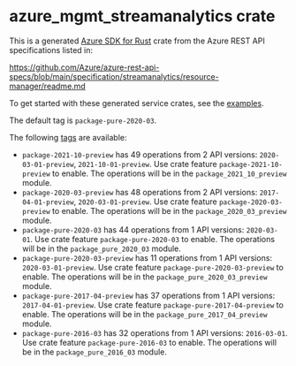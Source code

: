 # azure_mgmt_streamanalytics crate

This is a generated [Azure SDK for Rust](https://github.com/Azure/azure-sdk-for-rust) crate from the Azure REST API specifications listed in:

https://github.com/Azure/azure-rest-api-specs/blob/main/specification/streamanalytics/resource-manager/readme.md

To get started with these generated service crates, see the [examples](https://github.com/Azure/azure-sdk-for-rust/blob/main/services/README.md#examples).

The default tag is `package-pure-2020-03`.

The following [tags](https://github.com/Azure/azure-sdk-for-rust/blob/main/services/tags.md) are available:

- `package-2021-10-preview` has 49 operations from 2 API versions: `2020-03-01-preview`, `2021-10-01-preview`. Use crate feature `package-2021-10-preview` to enable. The operations will be in the `package_2021_10_preview` module.
- `package-2020-03-preview` has 48 operations from 2 API versions: `2017-04-01-preview`, `2020-03-01-preview`. Use crate feature `package-2020-03-preview` to enable. The operations will be in the `package_2020_03_preview` module.
- `package-pure-2020-03` has 44 operations from 1 API versions: `2020-03-01`. Use crate feature `package-pure-2020-03` to enable. The operations will be in the `package_pure_2020_03` module.
- `package-pure-2020-03-preview` has 11 operations from 1 API versions: `2020-03-01-preview`. Use crate feature `package-pure-2020-03-preview` to enable. The operations will be in the `package_pure_2020_03_preview` module.
- `package-pure-2017-04-preview` has 37 operations from 1 API versions: `2017-04-01-preview`. Use crate feature `package-pure-2017-04-preview` to enable. The operations will be in the `package_pure_2017_04_preview` module.
- `package-pure-2016-03` has 32 operations from 1 API versions: `2016-03-01`. Use crate feature `package-pure-2016-03` to enable. The operations will be in the `package_pure_2016_03` module.